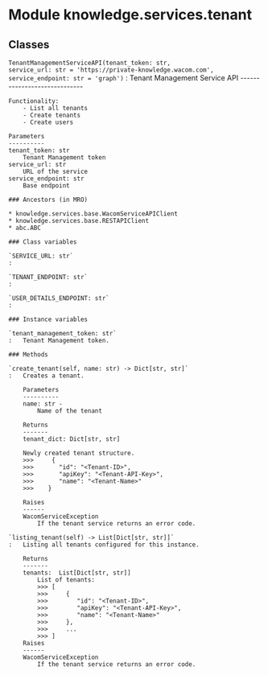 Module knowledge.services.tenant
================================

Classes
-------

`TenantManagementServiceAPI(tenant_token: str, service_url: str = 'https://private-knowledge.wacom.com', service_endpoint: str = 'graph')`
:   Tenant Management Service API
    -----------------------------
    
    Functionality:
        - List all tenants
        - Create tenants
        - Create users
    
    Parameters
    ----------
    tenant_token: str
        Tenant Management token
    service_url: str
        URL of the service
    service_endpoint: str
        Base endpoint

    ### Ancestors (in MRO)

    * knowledge.services.base.WacomServiceAPIClient
    * knowledge.services.base.RESTAPIClient
    * abc.ABC

    ### Class variables

    `SERVICE_URL: str`
    :

    `TENANT_ENDPOINT: str`
    :

    `USER_DETAILS_ENDPOINT: str`
    :

    ### Instance variables

    `tenant_management_token: str`
    :   Tenant Management token.

    ### Methods

    `create_tenant(self, name: str) ‑> Dict[str, str]`
    :   Creates a tenant.
        
        Parameters
        ----------
        name: str -
            Name of the tenant
        
        Returns
        -------
        tenant_dict: Dict[str, str]
        
        Newly created tenant structure.
        >>>     {
        >>>       "id": "<Tenant-ID>",
        >>>       "apiKey": "<Tenant-API-Key>",
        >>>       "name": "<Tenant-Name>"
        >>>    }
        
        Raises
        ------
        WacomServiceException
            If the tenant service returns an error code.

    `listing_tenant(self) ‑> List[Dict[str, str]]`
    :   Listing all tenants configured for this instance.
        
        Returns
        -------
        tenants:  List[Dict[str, str]]
            List of tenants:
            >>> [
            >>>     {
            >>>        "id": "<Tenant-ID>",
            >>>        "apiKey": "<Tenant-API-Key>",
            >>>        "name": "<Tenant-Name>"
            >>>     },
            >>>     ...
            >>> ]
        Raises
        ------
        WacomServiceException
            If the tenant service returns an error code.